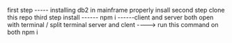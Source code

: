 first step ----- installing db2 in mainframe properly insall 
second step clone this repo
third step install ------ npm i ------client and server both
open with terminal / split terminal server and clent ----> run this command on both npm i
